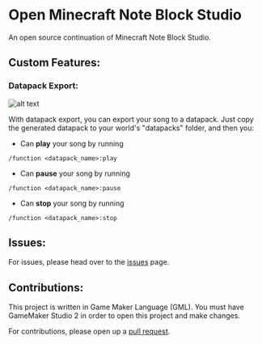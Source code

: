 # Open Minecraft Note Block Studio
An open source continuation of Minecraft Note Block Studio. 

## Custom Features:
### Datapack Export:
![alt text](https://i.imgur.com/d8uWVLE.jpg)

With datapack export, you can export your song to a datapack. Just copy the generated datapack to your world's "datapacks" folder, and then you: 
 * Can **play** your song by running 
```
/function <datapack_name>:play
```
* Can **pause** your song by running
```
/function <datapack_name>:pause
```
* Can **stop** your song by running 
```
/function <datapack_name>:stop
```
 
## Issues:
For issues, please head over to the [issues](https://github.com/HielkeMinecraft/OpenNoteBlockStudio/issues) page.

## Contributions:
This project is written in Game Maker Language (GML). You must have GameMaker Studio 2 in order to open this project and make changes.

For contributions, please open up a [pull request](https://github.com/HielkeMinecraft/OpenNoteBlockStudio/pulls).

